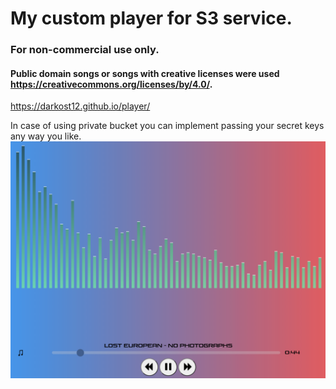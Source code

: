 # My custom player for S3 service.
### For non-commercial use only.
#### Public domain songs or songs with creative licenses were used https://creativecommons.org/licenses/by/4.0/.
https://darkost12.github.io/player/

In case of using private bucket you can implement passing your secret keys any way you like.
![Demonstation](https://github.com/darkost12/player/blob/master/demonstation.PNG)
